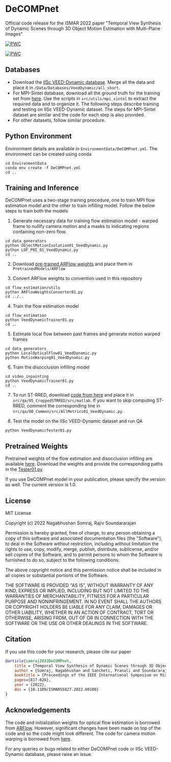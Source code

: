 # DeCOMPnet
Official code release for the ISMAR 2022 paper "Temporal View Synthesis of Dynamic Scenes through 3D Object Motion Estimation with Multi-Plane Images"

[![PWC](https://img.shields.io/endpoint.svg?url=https://paperswithcode.com/badge/temporal-view-synthesis-of-dynamic-scenes/temporal-view-synthesis-on-iisc-veed-dynamic)](https://paperswithcode.com/sota/temporal-view-synthesis-on-iisc-veed-dynamic?p=temporal-view-synthesis-of-dynamic-scenes)

[![PWC](https://img.shields.io/endpoint.svg?url=https://paperswithcode.com/badge/temporal-view-synthesis-of-dynamic-scenes/temporal-view-synthesis-on-mpi-sintel)](https://paperswithcode.com/sota/temporal-view-synthesis-on-mpi-sintel?p=temporal-view-synthesis-of-dynamic-scenes)

## Databases
* Download the [IISc VEED-Dynamic database](https://nagabhushansn95.github.io/publications/2022/DeCOMPnet.html#database-download). Merge all the data and place it in `/Data/Databases/VeedDynamic/all_short`. 
* For MPI-Sintel database, download all the ground truth for the training set from [here](http://sintel.is.tue.mpg.de/downloads). Use the scripts in `src/utils/mpi_sintel` to extract the required data and to organize it. The following steps describe training and testing on IISc VEED-Dynamic dataset. The steps for MPI-Sintel dataset are similar and the code for each step is also provided. 
* For other datasets, follow similar procedure.

## Python Environment
Environment details are available in `EnvironmentData/DeCOMPnet.yml`. The environment can be created using conda
```shell
cd EnvironmentData
conda env create -f DeCOMPnet.yml
cd ..
```

## Training and Inference
DeCOMPnet uses a two-stage training procedure, one to train MPI flow estimation model and the other to train infilling model. Follow the below steps to train both the models

1. Generate necessary data for training flow estimation model - warped frame to nullify camera motion and a masks to indicating regions containing non-zero flow.
```shell
cd data_generators
python ObjectMotionIsolation01_VeedDynamic.py
python LOF_POI_01_VeedDynamic.py
cd ..
```

2. Download [pre-trained ARFlow weights](https://github.com/lliuz/ARFlow/tree/master/checkpoints) and place them in `PretrainedModels/ARFlow`

3. Convert ARFlow weights to convention used in this repository
```shell
cd flow_estimation/utils
python ARFlowWeightsConverter01.py
cd ../..
```

4. Train the flow estimation model
```shell
cd flow_estimation
python VeedDynamicTrainer01.py
cd ..
```

5. Estimate local flow between past frames and generate motion warped frames
```shell
cd data_generators
python LocalOpticalFlow01_VeedDynamic.py
python MotionWarping01_VeedDynamic.py
```

6. Train the disocclusion infilling model
```shell
cd video_inpainting
python VeedDynamicTrainer01.py
cd ..
```

7. To run ST-RRED, download [code from here](https://github.com/utlive/strred/tree/main/matlabPyrTools) and place it in `src/qa/05_CroppedSTRRED/src/matlab`. If you want to skip computing ST-RRED, comment the corresponding line in `src/qa/00_Common/src/AllMetrics01_VeedDynamic.py`.

8. Test the model on the IISc VEED-Dynamic dataset and run QA
```shell
python VeedDynamicTester01.py
```

## Pretrained Weights
Pretrained weights of the flow estimation and disocclusion infilling are available [here](https://indianinstituteofscience-my.sharepoint.com/:f:/g/personal/nagabhushans_iisc_ac_in/ErZCZr5Ky9BBtaBI82Xq0sABX3h5EkcKkf6SwAGMxQDEAg?e=pthZHd). 
Download the weights and provide the corresponding paths in the [Tester01.py](src/Tester01.py#L253-L255).

If you use DeCOMPnet model in your publication, please specify the version as well. The current version is 1.0.

## License
MIT License

Copyright (c) 2022 Nagabhushan Somraj, Rajiv Soundararajan

Permission is hereby granted, free of charge, to any person obtaining a copy
of this software and associated documentation files (the "Software"), to deal
in the Software without restriction, including without limitation the rights
to use, copy, modify, merge, publish, distribute, sublicense, and/or sell
copies of the Software, and to permit persons to whom the Software is
furnished to do so, subject to the following conditions:

The above copyright notice and this permission notice shall be included in all
copies or substantial portions of the Software.

THE SOFTWARE IS PROVIDED "AS IS", WITHOUT WARRANTY OF ANY KIND, EXPRESS OR
IMPLIED, INCLUDING BUT NOT LIMITED TO THE WARRANTIES OF MERCHANTABILITY,
FITNESS FOR A PARTICULAR PURPOSE AND NONINFRINGEMENT. IN NO EVENT SHALL THE
AUTHORS OR COPYRIGHT HOLDERS BE LIABLE FOR ANY CLAIM, DAMAGES OR OTHER
LIABILITY, WHETHER IN AN ACTION OF CONTRACT, TORT OR OTHERWISE, ARISING FROM,
OUT OF OR IN CONNECTION WITH THE SOFTWARE OR THE USE OR OTHER DEALINGS IN THE
SOFTWARE.


## Citation
If you use this code for your research, please cite our paper

```bibtex
@article{somraj2022DeCOMPnet,
    title = {Temporal View Synthesis of Dynamic Scenes through 3D Object Motion Estimation with Multi-Plane Images},
    author = {Somraj, Nagabhushan and Sancheti, Pranali and Soundararajan, Rajiv},
    booktitle = {Proceedings of the IEEE International Symposium on Mixed and Augmented Reality (ISMAR)},
    pages={817-826},
    year = {2022},
    doi = {10.1109/ISMAR55827.2022.00100}
}
```

## Acknowledgements
The code and initialization weights for optical flow estimation is borrowed from [ARFlow](https://github.com/lliuz/ARFlow). However, significant changes have been made on top of the code and so the code might look different. The code for camera motion warping is borrowed from [here](https://github.com/NagabhushanSN95/Pose-Warping).


For any queries or bugs related to either DeCOMPnet code or IISc VEED-Dynamic database, please raise an issue.